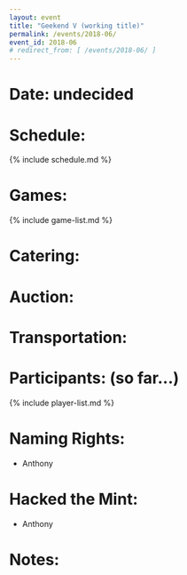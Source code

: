 ```yaml
---
layout: event
title: "Geekend V (working title)"
permalink: /events/2018-06/
event_id: 2018-06
# redirect_from: [ /events/2018-06/ ]
---
```

# Date: undecided

# Schedule:
{% include schedule.md %}

# Games:
{% include game-list.md %}

# Catering:

# Auction:

# Transportation:

# Participants: (so far...)
{% include player-list.md %}

# Naming Rights:
- Anthony

# Hacked the Mint:
- Anthony

# Notes: 
